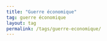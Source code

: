 ```yaml
---
title: "Guerre économique"
tag: guerre économique
layout: tag
permalink: /tags/guerre-economique/
---
```

